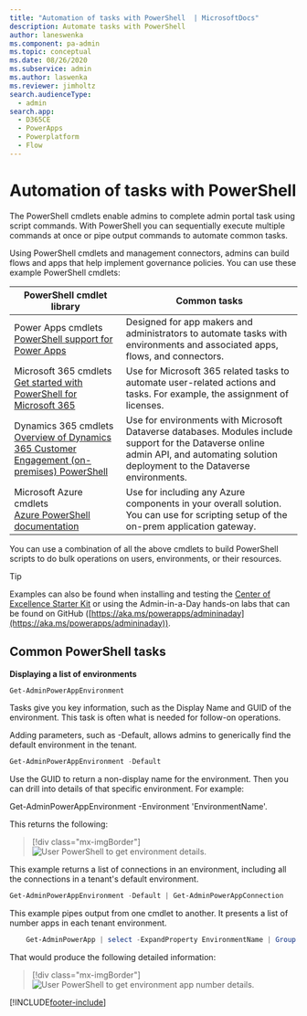 ```yaml
---
title: "Automation of tasks with PowerShell  | MicrosoftDocs"
description: Automate tasks with PowerShell
author: laneswenka
ms.component: pa-admin
ms.topic: conceptual
ms.date: 08/26/2020
ms.subservice: admin
ms.author: laswenka
ms.reviewer: jimholtz
search.audienceType: 
  - admin
search.app:
  - D365CE
  - PowerApps
  - Powerplatform
  - Flow
---
```


# Automation of tasks with PowerShell 

The PowerShell cmdlets enable admins to complete admin portal task using script commands. With PowerShell you can sequentially execute multiple commands at once or pipe output commands to automate common tasks. 

Using PowerShell cmdlets and management connectors, admins can build flows and apps that help implement governance policies. You can use these example PowerShell cmdlets:

|PowerShell cmdlet library  |Common tasks  |
|---------|---------|
|Power Apps cmdlets <br/>[PowerShell support for Power Apps](powerapps-powershell.md)  |Designed for app makers and administrators to automate tasks with environments and associated apps, flows, and connectors.      |
|Microsoft 365 cmdlets<br/> [Get started with PowerShell for Microsoft 365](/microsoft-365/enterprise/getting-started-with-microsoft-365-powershell?view=o365-worldwide)   |Use for Microsoft 365 related tasks to automate user-related actions and tasks. For example, the assignment of licenses.         |
|Dynamics 365 cmdlets<br/> [Overview of Dynamics 365 Customer Engagement (on-premises) PowerShell](/powershell/dynamics365/customer-engagement/overview?view=dynamics365ce-ps)    |Use for environments with Microsoft Dataverse databases. Modules include support for the Dataverse online admin API, and automating solution deployment to the Dataverse environments.         |
|Microsoft Azure cmdlets <br/> [Azure PowerShell documentation](/powershell/azure/?view=azps-4.8.0)    |Use for including any Azure components in your overall solution. You can use for scripting setup of the on-prem application gateway.        |

You can use a combination of all the above cmdlets to build PowerShell scripts to do bulk operations on users, environments, or their resources.

> [!TIP]
> Examples can also be found when installing and testing the [Center of Excellence Starter Kit](../guidance/coe/starter-kit.md) or using the Admin-in-a-Day hands-on labs that can be found on GitHub ([https://aka.ms/powerapps/admininaday](https://aka.ms/powerapps/admininaday)).

## Common PowerShell tasks

**Displaying a list of environments**

```powershell
Get-AdminPowerAppEnvironment
```

Tasks give you key information, such as the Display Name and GUID of the environment. This task is often what is needed for follow-on operations.

Adding parameters, such as -Default, allows admins to generically find the default environment in the tenant.

```powershell
Get-AdminPowerAppEnvironment -Default
```

Use the GUID to return a non-display name for the environment. Then you can drill into details of that specific environment. For example:

Get-AdminPowerAppEnvironment -Environment 'EnvironmentName'.

This returns the following:

> [!div class="mx-imgBorder"] 
> ![User PowerShell to get environment details.](media/powershell-get-environment-details.png "User PowerShell to get environment details")


This example returns a list of connections in an environment, including all the connections in a tenant's default environment.

```powershell
Get-AdminPowerAppEnvironment -Default | Get-AdminPowerAppConnection
```

This example pipes output from one cmdlet to another. It presents a list of number apps in each tenant environment.

```powershell
    Get-AdminPowerApp | select -ExpandProperty EnvironmentName | Group | %{ New-Object -TypeName PSObject -Property @{ DisplayName = (Get-AdminPowerAppEnvironment -EnvironmentName $_.Name | select -ExpandProperty displayName); Count = $_.Count } }
```

That would produce the following detailed information:

> [!div class="mx-imgBorder"] 
> ![User PowerShell to get environment app number details.](media/powershell-get-environment-details-number-apps.png "User PowerShell to get environment app number details")


[!INCLUDE[footer-include](../includes/footer-banner.md)]
